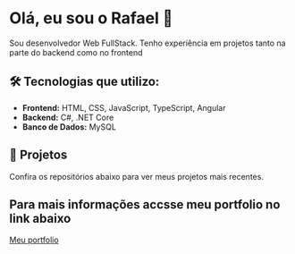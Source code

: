 # Olá, eu sou o Rafael 👋

Sou desenvolvedor Web FullStack. Tenho experiência em projetos tanto na parte do backend como no frontend

## 🛠️ Tecnologias que utilizo:

- **Frontend:** HTML, CSS, JavaScript, TypeScript, Angular  
- **Backend:** C#, .NET Core 
- **Banco de Dados:** MySQL

## 🚀 Projetos 

Confira os repositórios abaixo para ver meus projetos mais recentes.

## Para mais informações accsse meu portfolio no link abaixo

[Meu portfolio](https://portfolio-rafael-alves.web.app)
